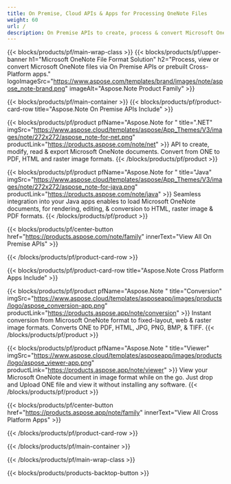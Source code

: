 ```yaml
---
title: On Premise, Cloud APIs & Apps for Processing OneNote Files 
weight: 60
url: /
description: On Premise APIs to create, process & convert Microsoft OneNote files via your applications. Or simply use our cross-platform apps to view or convert ONE files.
---
```


{{< blocks/products/pf/main-wrap-class >}}
{{< blocks/products/pf/upper-banner h1="Microsoft OneNote File Format Solution" h2="Process, view or convert Microsoft OneNote files via On Premise APIs or prebuilt Cross-Platform apps." logoImageSrc="https://www.aspose.com/templates/brand/images/note/aspose_note-brand.png" imageAlt="Aspose.Note Product Family" >}}

{{< blocks/products/pf/main-container >}}
{{< blocks/products/pf/product-card-row title="Aspose.Note On Premise APIs Include" >}}

{{< blocks/products/pf/product pfName="Aspose.Note for " title=".NET" imgSrc="https://www.aspose.cloud/templates/aspose/App_Themes/V3/images/note/272x272/aspose_note-for-net.png" productLink="https://products.aspose.com/note/net" >}}
API to create, modify, read & export Microsoft OneNote documents. Convert from ONE to PDF, HTML and raster image formats.
{{< /blocks/products/pf/product >}}

{{< blocks/products/pf/product pfName="Aspose.Note for " title="Java" imgSrc="https://www.aspose.cloud/templates/aspose/App_Themes/V3/images/note/272x272/aspose_note-for-java.png" productLink="https://products.aspose.com/note/java" >}}
Seamless integration into your Java apps enables to load Microsoft OneNote documents, for rendering, editing, & conversion to HTML, raster image & PDF formats.
{{< /blocks/products/pf/product >}}

{{< blocks/products/pf/center-button href="https://products.aspose.com/note/family" innerText="View All On Premise APIs" >}}

{{< /blocks/products/pf/product-card-row >}}

{{< blocks/products/pf/product-card-row title="Aspose.Note Cross Platform Apps Include" >}}

{{< blocks/products/pf/product pfName="Aspose.Note " title="Conversion" imgSrc="https://www.aspose.cloud/templates/asposeapp/images/products/logo/aspose_conversion-app.png" productLink="https://products.aspose.app/note/conversion" >}}
Instant conversion from Microsoft OneNote format to fixed-layout, web & raster image formats. Converts ONE to PDF, HTML, JPG, PNG, BMP, & TIFF.
{{< /blocks/products/pf/product >}}

{{< blocks/products/pf/product pfName="Aspose.Note " title="Viewer" imgSrc="https://www.aspose.cloud/templates/asposeapp/images/products/logo/aspose_viewer-app.png" productLink="https://products.aspose.app/note/viewer" >}}
View your Microsoft OneNote document in image format while on the go. Just drop and Upload ONE file and view it without installing any software.
{{< /blocks/products/pf/product >}}

{{< blocks/products/pf/center-button href="https://products.aspose.app/note/family" innerText="View All Cross Platform Apps" >}}

{{< /blocks/products/pf/product-card-row >}}

{{< /blocks/products/pf/main-container >}}


{{< /blocks/products/pf/main-wrap-class >}}

{{< blocks/products/products-backtop-button >}}